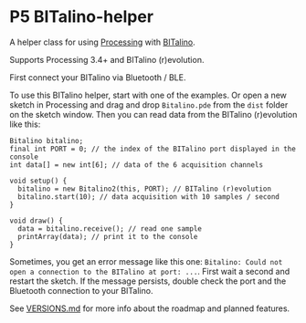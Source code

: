 # P5 BITalino-helper

A helper class for using [Processing](https://processing.org) with [BITalino](http://bitalino.com/en/).

Supports Processing 3.4+ and BITalino (r)evolution.

First connect your BITalino via Bluetooth / BLE.

To use this BITalino helper, start with one of the examples. Or open a new sketch in Processing and drag and drop `Bitalino.pde` from the `dist` folder on the sketch window. Then you can read data from the BITalino (r)evolution like this:

```
Bitalino bitalino;
final int PORT = 0; // the index of the BITalino port displayed in the console
int data[] = new int[6]; // data of the 6 acquisition channels

void setup() {
  bitalino = new Bitalino2(this, PORT); // BITalino (r)evolution
  bitalino.start(10); // data acquisition with 10 samples / second
}

void draw() {
  data = bitalino.receive(); // read one sample
  printArray(data); // print it to the console
}
```

Sometimes, you get an error message like this one: `Bitalino: Could not open a connection to the BITalino at port: ...`. First wait a second and restart the sketch. If the message persists, double check the port and the Bluetooth connection to your BITalino.

See [VERSIONS.md](VERSIONS.md) for more info about the roadmap and planned features.
